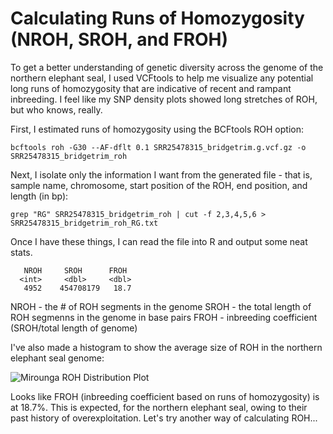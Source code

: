 # Calculating Runs of Homozygosity (NROH, SROH, and FROH)
To get a better understanding of genetic diversity across the genome of the northern elephant seal, I used VCFtools to help me visualize any potential long runs of homozygosity that are indicative of recent and rampant inbreeding. I feel like my SNP density plots showed long stretches of ROH, but who knows, really. 

First, I estimated runs of homozygosity using the BCFtools ROH option: 

    bcftools roh -G30 --AF-dflt 0.1 SRR25478315_bridgetrim.g.vcf.gz -o SRR25478315_bridgetrim_roh
Next, I isolate only the information I want from the generated file - that is, sample name, chromosome, start position of the ROH, end position, and length (in bp):

    grep "RG" SRR25478315_bridgetrim_roh | cut -f 2,3,4,5,6 > SRR25478315_bridgetrim_roh_RG.txt
Once I have these things, I can read the file into R and output some neat stats. 

       NROH     SROH      FROH
      <int>     <dbl>     <dbl>
       4952    454708179   18.7

NROH - the # of ROH segments in the genome
SROH - the total length of ROH segmenns in the genome in base pairs
FROH - inbreeding coefficient (SROH/total length of genome) 

I've also made a histogram to show the average size of ROH in the northern elephant seal genome: 

![Mirounga ROH Distribution Plot](https://github.com/user-attachments/assets/6ec35b52-338a-44bb-9123-15850e51db91)

Looks like FROH (inbreeding coefficient based on runs of homozygosity) is at 18.7%. This is expected, for the northern elephant seal, owing to their past history of overexploitation. Let's try another way of calculating ROH...


